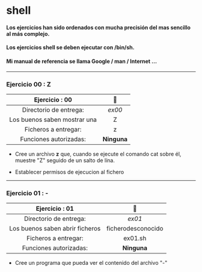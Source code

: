 # shell

#### Los ejercicios han sido ordenados con mucha precisión del mas sencillo al más complejo.

#### Los ejercicios shell se deben ejecutar con /bin/sh.

#### Mi manual de referencia se llama Google / man / Internet ...

********************************************************************************

### Ejercicio 00 : Z

|     Ejercicio : 00                | 🦖​ |
| :--------------------------------:| :---------: |
|    Directorio de entrega:         |   *ex00*    |
|    Los buenos saben mostrar una   |  Z          |
|   Ficheros a entregar:            |  z          |
| Funciones autorizadas:            | **Ninguna** |

- Cree un archivo **z** que, cuando se ejecute el comando cat sobre él, muestre "Z" seguido de un salto de lína.

- Establecer permisos de ejecucion al fichero 

********************************************************************************

### Ejercicio 01 : -

|     Ejercicio : 01                | 🦖​ |
| :--------------------------------:| :---------: |
|    Directorio de entrega:         |   *ex01*    |
|  Los buenos saben abrir ficheros  |ficherodesconocido|
|   Ficheros a entregar:            |   ex01.sh   |
| Funciones autorizadas:            | **Ninguna** |

- Cree un programa que pueda ver el contenido del archivo "-"